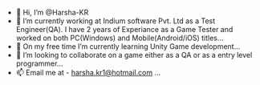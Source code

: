 - 👋 Hi, I’m @Harsha-KR
- 👀 I’m currently working at Indium software Pvt. Ltd as a Test Engineer(QA). 
I have 2 years of Experiance as a Game Tester and worked on both PC(Windows) and Mobile(Android/iOS) titles...
- 🌱 On my free time I’m currently learning Unity Game development...
- 💞️ I’m looking to collaborate on a game either as a QA or as a entry level programmer...
- 📫 Email me at - harsha.kr1@hotmail.com ...
